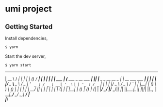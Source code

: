 <!--
 * @Description: 
 * @Author: KonmaMeiko
 * @Date: 2021-04-01 10:07:29
 * @lastEditTime: Do not edit
 * @LastEditors: KonmaMeiko
-->
# umi project

## Getting Started

Install dependencies,

```bash
$ yarn
```

Start the dev server,

```bash
$ yarn start
```
  _____           _____                      _   _     _                _____                 _ 
 |  __ \         / ____|                    | | | |   (_)              / ____|               | |
 | |  | | ___   | (___   ___  _ __ ___   ___| |_| |__  _ _ __   __ _  | |  __  ___   ___   __| |
 | |  | |/ _ \   \___ \ / _ \| '_ ` _ \ / _ \ __| '_ \| | '_ \ / _` | | | |_ |/ _ \ / _ \ / _` |
 | |__| | (_) |  ____) | (_) | | | | | |  __/ |_| | | | | | | | (_| | | |__| | (_) | (_) | (_| |
 |_____/ \___/  |_____/ \___/|_| |_| |_|\___|\__|_| |_|_|_| |_|\__, |  \_____|\___/ \___/ \__,_|
                                                                __/ |                           
                                                               |___/                            